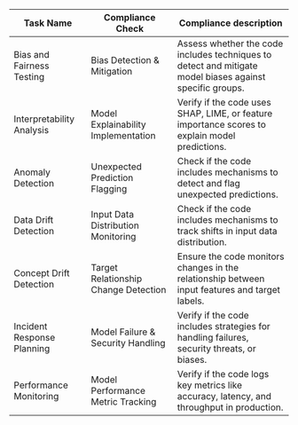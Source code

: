 | Task Name                  | Compliance Check                     | Compliance description                                                                                   |
|----------------------------|--------------------------------------|----------------------------------------------------------------------------------------------------------|
| Bias and Fairness Testing  | Bias Detection & Mitigation          | Assess whether the code includes techniques to detect and mitigate model biases against specific groups. |
| Interpretability Analysis  | Model Explainability Implementation  | Verify if the code uses SHAP, LIME, or feature importance scores to explain model predictions.           |
| Anomaly Detection          | Unexpected Prediction Flagging       | Check if the code includes mechanisms to detect and flag unexpected predictions.                         |
| Data Drift Detection       | Input Data Distribution Monitoring   | Check if the code includes mechanisms to track shifts in input data distribution.                        |
| Concept Drift Detection    | Target Relationship Change Detection | Ensure the code monitors changes in the relationship between input features and target labels.           |
| Incident Response Planning | Model Failure & Security Handling    | Verify if the code includes strategies for handling failures, security threats, or biases.               |
| Performance Monitoring     | Model Performance Metric Tracking    | Verify if the code logs key metrics like accuracy, latency, and throughput in production.                |
